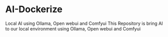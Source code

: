 # AI-Dockerize
Local AI using Ollama, Open webui and Comfyui
This Repository is bring AI to our local environment using Ollama, Open webui and Comfyui
